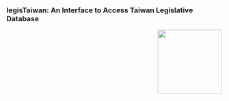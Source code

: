 ### legisTaiwan: An Interface to Access Taiwan Legislative Database



<p align="right">
  <img width="left" height="150" src="https://github.com/yl17124/legisTaiwan/blob/master/images/hexsticker_tw.png">
</p>
